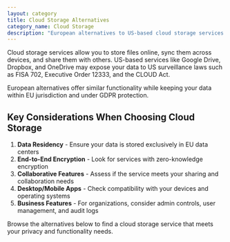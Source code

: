 ```yaml
---
layout: category
title: Cloud Storage Alternatives
category_name: Cloud Storage
description: "European alternatives to US-based cloud storage services like Google Drive, Dropbox, and OneDrive. These services offer secure file storage and synchronization while keeping your data in the EU."
---
```


Cloud storage services allow you to store files online, sync them across devices, and share them with others. US-based services like Google Drive, Dropbox, and OneDrive may expose your data to US surveillance laws such as FISA 702, Executive Order 12333, and the CLOUD Act.

European alternatives offer similar functionality while keeping your data within EU jurisdiction and under GDPR protection.

## Key Considerations When Choosing Cloud Storage

1. **Data Residency** - Ensure your data is stored exclusively in EU data centers
2. **End-to-End Encryption** - Look for services with zero-knowledge encryption
3. **Collaborative Features** - Assess if the service meets your sharing and collaboration needs
4. **Desktop/Mobile Apps** - Check compatibility with your devices and operating systems
5. **Business Features** - For organizations, consider admin controls, user management, and audit logs

Browse the alternatives below to find a cloud storage service that meets your privacy and functionality needs.